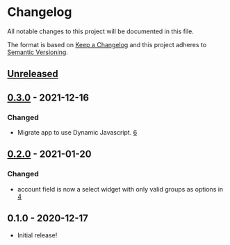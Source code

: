 # Changelog
All notable changes to this project will be documented in this file.

The format is based on [Keep a Changelog](http://keepachangelog.com/en/1.0.0/)
and this project adheres to [Semantic Versioning](http://semver.org/spec/v2.0.0.html).

## [Unreleased]
## [0.3.0] - 2021-12-16
### Changed
- Migrate app to use Dynamic Javascript.
  [6](https://github.com/OSC/bc_osc_pymol/pull/6)

## [0.2.0] - 2021-01-20
### Changed
- account field is now a select widget with only valid groups as options in
  [4](https://github.com/OSC/bc_osc_pymol/pull/4)

## 0.1.0 - 2020-12-17
- Initial release!

[Unreleased]: https://github.com/OSC/bc_osc_pymol/compare/v0.3.0...HEAD
[0.3.0]: https://github.com/OSC/bc_osc_pymol/compare/v0.2.0...v0.3.0
[0.2.0]: https://github.com/OSC/bc_osc_pymol/compare/v0.1.0...v0.2.0
